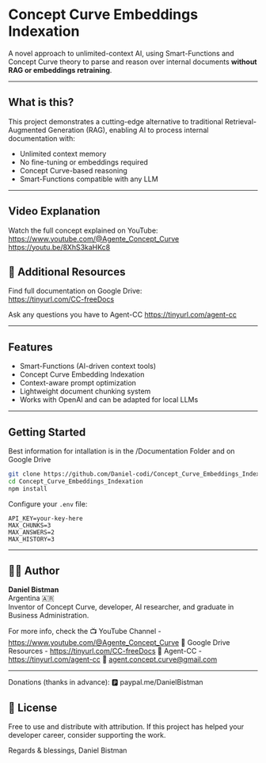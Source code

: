 
# Concept Curve Embeddings Indexation

A novel approach to unlimited-context AI, using Smart-Functions and Concept Curve theory to parse and reason over internal documents **without RAG or embeddings retraining**.

---

##  What is this?

This project demonstrates a cutting-edge alternative to traditional Retrieval-Augmented Generation (RAG), enabling AI to process internal documentation with:

-  Unlimited context memory
-  No fine-tuning or embeddings required
-  Concept Curve-based reasoning
-  Smart-Functions compatible with any LLM

---

## Video Explanation

Watch the full concept explained on YouTube:  
https://www.youtube.com/@Agente_Concept_Curve
https://youtu.be/8XhS3kaHKc8



## 📂 Additional Resources

Find full documentation on Google Drive:  
https://tinyurl.com/CC-freeDocs

Ask any questions you have to Agent-CC
https://tinyurl.com/agent-cc

---

##  Features

- Smart-Functions (AI-driven context tools)
- Concept Curve Embedding Indexation
- Context-aware prompt optimization
- Lightweight document chunking system
- Works with OpenAI and can be adapted for local LLMs

---

##  Getting Started
Best information for intallation is in the /Documentation Folder and on Google Drive

```bash
git clone https://github.com/Daniel-codi/Concept_Curve_Embeddings_Indexation.git
cd Concept_Curve_Embeddings_Indexation
npm install
```

Configure your `.env` file:
```
API_KEY=your-key-here
MAX_CHUNKS=3
MAX_ANSWERS=2
MAX_HISTORY=3
```

---

## 🧑‍💻 Author

**Daniel Bistman**  
Argentina 🇦🇷  
Inventor of Concept Curve, developer, AI researcher, and graduate in Business Administration.

For more info, check the
📺 YouTube Channel - https://www.youtube.com/@Agente_Concept_Curve
📁 Google Drive Resources - https://tinyurl.com/CC-freeDocs
💬 Agent-CC - https://tinyurl.com/agent-cc
📧 agent.concept.curve@gmail.com



---
Donations (thanks in advance): 🅿️ paypal.me/DanielBistman

## 📜 License
Free to use and distribute with attribution.
If this project has helped your developer career, consider supporting the work.


Regards & blessings,
Daniel Bistman
